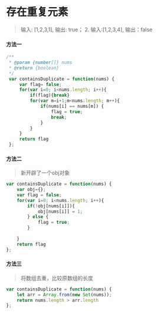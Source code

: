 # 存在重复元素
> 输入: [1,2,3,1], 输出: true； 2. 输入:[1,2,3,4], 输出：false
#### 方法一
```javascript
/**
 * @param {number[]} nums
 * @return {boolean}
 */
 var containsDuplicate = function(nums) {
     var flag= false;
     for(var i=0; i<nums.length; i++){
         if(flag){break}
         for(var m=i+1;m<nums.length; m++){
             if(nums[i] == nums[m]) {
                 flag = true;
                 break;
             }
         }
     }
     return flag
 };
```
#### 方法二
> 新开辟了一个obj对象
```javascript
var containsDuplicate = function(nums) {
    var obj={};
    var flag = false;
    for(var i=0; i<nums.length; i++){
        if(!obj[nums[i]]){
            obj[nums[i]] = 1;
        } else {
            flag = true;
        }
        
    }
    return flag
};
```
#### 方法三
> 将数组去重，比较原数组的长度
``` javascript
var containsDuplicate = function(nums) {
    let arr = Array.from(new Set(nums));
    return nums.length > arr.length
};
```
